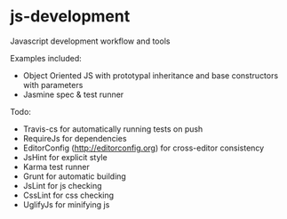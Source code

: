 js-development
============

Javascript development workflow and tools

Examples included:
- Object Oriented JS with prototypal inheritance and base constructors with parameters
- Jasmine spec & test runner

Todo:
- Travis-cs for automatically running tests on push
- RequireJs for dependencies
- EditorConfig (http://editorconfig.org) for cross-editor consistency
- JsHint for explicit style
- Karma test runner
- Grunt for automatic building
- JsLint for js checking
- CssLint for css checking
- UglifyJs for minifying js
